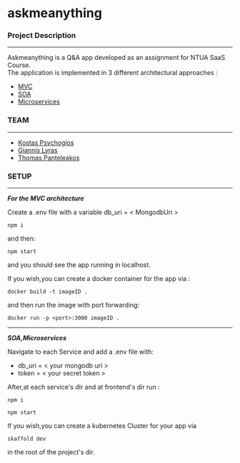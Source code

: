 # askmeanything

### Project Description
------------------------------
Askmeanything is a Q&A app developed as an  assignment for NTUA SaaS Course.<br>
The application is implemented in 3 different architectural approaches :
* [MVC](https://github.com/KosPsych/askmeanything/tree/MVC)
* [SOA](https://github.com/KosPsych/askmeanything/tree/SOA)
* [Microservices](https://github.com/KosPsych/askmeanything/tree/microservices)

### TEAM 
--------------------
* [Kostas Psychogios](https://github.com/KosPsych)
* [Giannis Lyras](https://github.com/johnlyras98)
* [Thomas Panteleakos ](https://github.com/thomaspant?tab=repositories)

### SETUP
--------------------
***For the MVC architecture***


Create a .env file with a variable db_uri = < MongodbUri >
```
npm i 
```
and then:
```
npm start 
```
and you should see the app running in localhost.<br>

If you wish,you can create a docker container for the app via :

```
docker build -t imageID .
```
and then run the image with port forwarding:

```
docker run -p <port>:3000 imageID .
 ```
 -------------------------------------
***SOA,Microservices***

Navigate to each Service and add a .env file with:
* db_uri = < your mongodb uri >
* token = < your secret token >

After,at each service's dir and at frontend's dir run :
```
npm i 
```
```
npm start 
```
If you wish,you can  create a kubernetes Cluster for your app via
```
skaffold dev
```
in the root of the project's dir.

